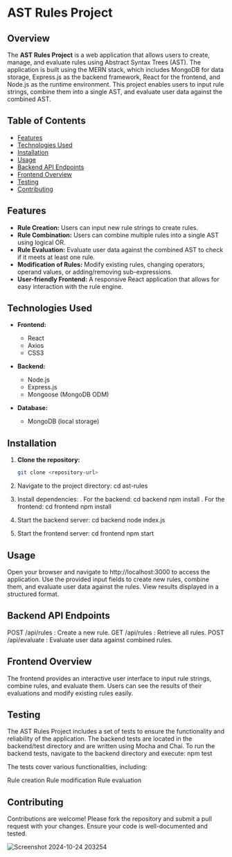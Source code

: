# AST Rules Project

## Overview

The **AST Rules Project** is a web application that allows users to create, manage, and evaluate rules using Abstract Syntax Trees (AST). The application is built using the MERN stack, which includes MongoDB for data storage, Express.js as the backend framework, React for the frontend, and Node.js as the runtime environment. This project enables users to input rule strings, combine them into a single AST, and evaluate user data against the combined AST.

## Table of Contents

- [Features](#features)
- [Technologies Used](#technologies-used)
- [Installation](#installation)
- [Usage](#usage)
- [Backend API Endpoints](#backend-api-endpoints)
- [Frontend Overview](#frontend-overview)
- [Testing](#testing)
- [Contributing](#contributing)

## Features

- **Rule Creation:** Users can input new rule strings to create rules.
- **Rule Combination:** Users can combine multiple rules into a single AST using logical OR.
- **Rule Evaluation:** Evaluate user data against the combined AST to check if it meets at least one rule.
- **Modification of Rules:** Modify existing rules, changing operators, operand values, or adding/removing sub-expressions.
- **User-friendly Frontend:** A responsive React application that allows for easy interaction with the rule engine.

## Technologies Used

- **Frontend:**

  - React
  - Axios
  - CSS3

- **Backend:**

  - Node.js
  - Express.js
  - Mongoose (MongoDB ODM)

- **Database:**
  - MongoDB (local storage)

## Installation

1. **Clone the repository:**

   ```bash
   git clone <repository-url>

   ```

2. Navigate to the project directory:
   cd ast-rules

3. Install dependencies:
   . For the backend:
   cd backend
   npm install
   . For the frontend:
   cd frontend
   npm install

4. Start the backend server:
   cd backend
   node index.js

5. Start the frontend server:
   cd frontend
   npm start

## Usage

Open your browser and navigate to http://localhost:3000 to access the application.
Use the provided input fields to create new rules, combine them, and evaluate user data against the rules.
View results displayed in a structured format.

## Backend API Endpoints

POST /api/rules : Create a new rule.
GET /api/rules : Retrieve all rules.
POST /api/evaluate : Evaluate user data against combined rules.

## Frontend Overview

The frontend provides an interactive user interface to input rule strings, combine rules, and evaluate them. Users can see the results of their evaluations and modify existing rules easily.

## Testing

The AST Rules Project includes a set of tests to ensure the functionality and reliability of the application.
The backend tests are located in the backend/test directory and are written using Mocha and Chai.
To run the backend tests, navigate to the backend directory and execute:
npm test

The tests cover various functionalities, including:

Rule creation
Rule modification
Rule evaluation

## Contributing

Contributions are welcome! Please fork the repository and submit a pull request with your changes. Ensure your code is well-documented and tested.

![Screenshot 2024-10-24 203254](https://github.com/user-attachments/assets/bafc652e-207f-4e0a-a82e-331daa2e5b25)
